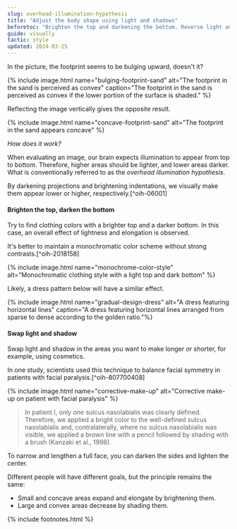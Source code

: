 ```yaml
---
slug: overhead-illumination-hypothesis
title: "Adjust the body shape using light and shadows"
beforetoc: "Brighten the top and darkening the bottom. Reverse light and shadow."
guide: visually
tactic: style
updated: 2024-03-25
---
```

In the picture, the footprint seems to be bulging upward, doesn't it?

{% include image.html name="bulging-footprint-sand" alt="The footprint in the sand is perceived as convex" caption="The footprint in the sand is perceived as convex if the lower portion of the surface is shaded." %}

Reflecting the image vertically gives the opposite result.

{% include image.html name="concave-footprint-sand" alt="The footprint in the sand appears concave" %}

*How does it work?*

When evaluating an image, our brain expects illumination to appear from top to bottom. Therefore, higher areas should be lighter, and lower areas darker. What is conventionally referred to as the *overhead illumination hypothesis*.

By darkening projections and brightening indentations, we visually make them appear lower or higher, respectively.[^oih-06001]

#### Brighten the top, darken the bottom

Try to find clothing colors with a brighter top and a darker bottom. In this case, an overall effect of lightness and elongation is observed.

It's better to maintain a monochromatic color scheme without strong contrasts.[^oih-2018158]

{% include image.html name="monochrome-color-style" alt="Monochromatic clothing style with a light top and dark bottom" %}

Likely, a dress pattern below will have a similar effect.

{% include image.html name="gradual-design-dress" alt="A dress featuring horizontal lines" caption="A dress featuring horizontal lines arranged from sparse to dense according to the golden ratio."%}

#### Swap light and shadow

Swap light and shadow in the areas you want to make longer or shorter, for example, using cosmetics.

In one study, scientists used this technique to balance facial symmetry in patients with facial paralysis.[^oih-807700408]

{% include image.html name="corrective-make-up" alt="Corrective make-up on patient with facial paralysis" %}

> In patient I, only one sulcus nasolabialis was clearly defined. Therefore, we applied a bright color to the well-defined sulcus nasolabialis and, contralaterally, where no sulcus nasolabialis was visible, we applied a brown line with a pencil followed by shading with a brush (Kanzaki et al., 1998).

To narrow and lengthen a full face, you can darken the sides and lighten the center.

Different people will have different goals, but the principle remains the same:

- Small and concave areas expand and elongate by brightening them.
- Large and convex areas decrease by shading them.

{% include footnotes.html %}
